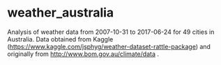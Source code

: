 # weather_australia
Analysis of weather data from 2007-10-31 to 2017-06-24 for 49 cities in Australia. Data obtained from Kaggle (https://www.kaggle.com/jsphyg/weather-dataset-rattle-package) and originally from http://www.bom.gov.au/climate/data .
